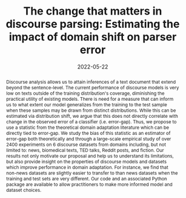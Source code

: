 ---
title: "The change that matters in discourse parsing: Estimating the impact of domain shift on parser error"
collection: publications
permalink: /publication/2022-05-22-The-change-that-matters-in-discourse-parsing-Estimating-the-impact-of-domain-shift-on-parser-error
date: 2022-05-22
venue: 'In the proceedings of Findings of the Association for Computational Linguistics: ACL 2022'
venueinformal: 'ACL 2022'
citation: ' Katherine Atwell,  Anthony Sicilia,  Seong Hwang,  Malihe Alikhani, &quot;The change that matters in discourse parsing: Estimating the impact of domain shift on parser error.&quot; In the proceedings of Findings of the Association for Computational Linguistics: ACL 2022, 2022.'
authors: 'Katherine Atwell, Anthony Sicilia, Seong Hwang, and Malihe Alikhani'
abstract: "Discourse analysis allows us to attain inferences of a text document that extend beyond the sentence-level. The current performance of discourse models is very low on texts outside of the training distribution's coverage, diminishing the practical utility of existing models. There is need for a measure that can inform us to what extent our model generalizes from the training to the test sample when these samples may be drawn from distinct distributions. While this can be estimated via distribution shift, we argue that this does not directly correlate with change in the observed error of a classifier (i.e. error-gap). Thus, we propose to use a statistic from the theoretical domain adaptation literature which can be directly tied to error-gap. We study the bias of this statistic as an estimator of error-gap both theoretically and through a large-scale empirical study of over 2400 experiments on 6 discourse datasets from domains including, but not limited to: news, biomedical texts, TED talks, Reddit posts, and fiction. Our results not only motivate our proposal and help us to understand its limitations, but also provide insight on the properties of discourse models and datasets which improve performance in domain adaptation. For instance, we find that non-news datasets are slightly easier to transfer to than news datasets when the training and test sets are very different. Our code and an associated Python package are available to allow practitioners to make more informed model and dataset choices."
paperurl: https://arxiv.org/pdf/2203.11317
---